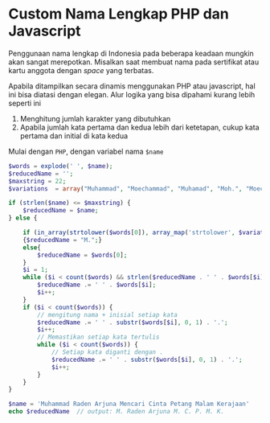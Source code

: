 # Custom Nama Lengkap PHP dan Javascript

Penggunaan nama lengkap di Indonesia pada beberapa keadaan mungkin akan sangat merepotkan. Misalkan saat membuat nama pada sertifikat atau kartu anggota dengan *space* yang terbatas.

Apabila ditampilkan secara dinamis menggunakan PHP atau javascript, hal ini bisa diatasi dengan elegan. Alur logika yang bisa dipahami kurang lebih seperti ini
1. Menghitung jumlah karakter yang dibutuhkan
2. Apabila jumlah kata pertama dan kedua lebih dari ketetapan, cukup kata pertama dan initial di kata kedua

Mulai dengan `PHP`, dengan variabel nama `$name` 
```php
$words = explode(' ', $name);
$reducedName = '';
$maxstring = 22; 
$variations  = array("Muhammad", "Moechammad", "Muhamad", "Moh.", "Moech.", "Muhammad", "Mochamad","Mochammad");

if (strlen($name) <= $maxstring) {
    $reducedName = $name;
} else { 

    if (in_array(strtolower($words[0]), array_map('strtolower', $variations), true)) 
    {$reducedName = "M.";}
    else{
        $reducedName = $words[0];
    }
    $i = 1;
    while ($i < count($words) && strlen($reducedName . ' ' . $words[$i]) <= $maxstring) {
        $reducedName .= ' ' . $words[$i];
        $i++;
    }
    if ($i < count($words)) {
        // mengitung nama + inisial setiap kata
        $reducedName .= ' ' . substr($words[$i], 0, 1) . '.';
        $i++;
        // Memastikan setiap kata tertulis
        while ($i < count($words)) {
            // Setiap kata diganti dengan .
            $reducedName .= ' ' . substr($words[$i], 0, 1) . '.';
            $i++;
        }
    }
}

```
```php
$name = 'Muhammad Raden Arjuna Mencari Cinta Petang Malam Kerajaan'
echo $reducedName  // output: M. Raden Arjuna M. C. P. M. K. 
``` 

